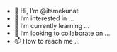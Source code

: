 - 👋 Hi, I’m @itsmekunati
- 👀 I’m interested in ...
- 🌱 I’m currently learning ...
- 💞️ I’m looking to collaborate on ...
- 📫 How to reach me ...

<!---
itsmekunati/itsmekunati is a ✨ special ✨ repository because its `README.md` (this file) appears on your GitHub profile.
You can click the Preview link to take a look at your changes.
--->
